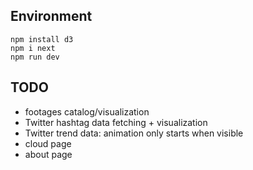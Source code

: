 ## Environment
```shell
npm install d3
npm i next
npm run dev
```
## TODO
- footages catalog/visualization
- Twitter hashtag data fetching + visualization
- Twitter trend data: animation only starts when visible
- cloud page
- about page
